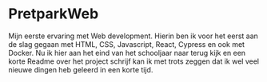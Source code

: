 # PretparkWeb

Mijn eerste ervaring met Web development. Hierin ben ik voor het eerst aan de slag gegaan met HTML, CSS, Javascript, React, Cypress en ook met Docker.
Nu ik hier aan het eind van het schooljaar naar terug kijk en een korte Readme over het project schrijf kan ik met trots zeggen dat ik wel veel nieuwe dingen heb geleerd in een korte tijd.
